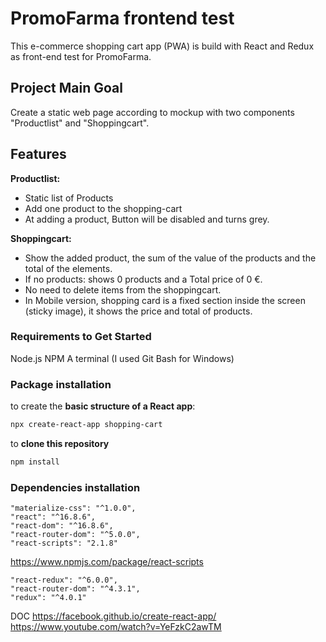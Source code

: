# PromoFarma frontend test 
This e-commerce shopping cart app (PWA) is build with React and Redux as front-end test for PromoFarma.

## Project Main Goal
Create a static web page according to mockup with two components "Productlist" and "Shoppingcart".

## Features
__Productlist:__
* Static list of Products 
* Add one product to the shopping-cart 
* At adding a product, Button will be disabled and turns grey.

__Shoppingcart:__
* Show the added product, the sum of the value of the products and the total of the elements. 
* If no products: shows 0 products and a Total price of 0 €.
* No need to delete items from the shoppingcart.
* In Mobile version, shopping card is a fixed section inside the screen (sticky image), it shows the price and total of products.

### Requirements to Get Started
Node.js
NPM
A terminal (I used Git Bash for Windows)

### Package installation
to create the __basic structure of a React app__:
```bash
npx create-react-app shopping-cart
```
to __clone this repository__

```bash
npm install 
```

### Dependencies installation
    "materialize-css": "^1.0.0",
    "react": "^16.8.6",
    "react-dom": "^16.8.6",
    "react-router-dom": "^5.0.0",
    "react-scripts": "2.1.8"

https://www.npmjs.com/package/react-scripts
   
    "react-redux": "^6.0.0",
    "react-router-dom": "^4.3.1",
    "redux": "^4.0.1"

DOC
https://facebook.github.io/create-react-app/
https://www.youtube.com/watch?v=YeFzkC2awTM

